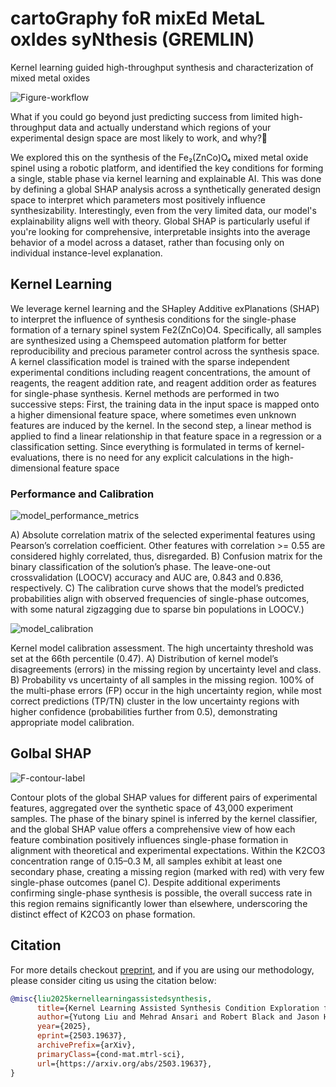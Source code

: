 # cartoGraphy foR mixEd MetaL oxIdes syNthesis (GREMLIN)
Kernel learning guided high-throughput synthesis and characterization of mixed metal oxides 

![Figure-workflow](https://github.com/user-attachments/assets/34a452eb-c0c7-43e3-895d-2cb0b792c882)

What if you could go beyond just predicting success from limited high-throughput data and actually understand which regions of your experimental design space are most likely to work, and why?🔬

We explored this on the synthesis of the Fe₂(ZnCo)O₄ mixed metal oxide spinel using a robotic platform, and identified the key conditions for forming a single, stable phase via kernel learning and explainable AI. This was done by defining a global SHAP analysis across a synthetically generated design space to interpret which parameters most positively influence synthesizability. Interestingly, even from the very limited data, our model's explainability aligns well with theory. Global SHAP is particularly useful if you're looking for comprehensive, interpretable insights into the average behavior of a model across a dataset, rather than focusing only on individual instance-level explanation.

## Kernel Learning

We leverage kernel learning and the SHapley Additive exPlanations (SHAP) to interpret the influence of synthesis conditions for the single-phase formation of a ternary spinel system Fe2(ZnCo)O4. Specifically, all samples are synthesized using a Chemspeed automation platform for better reproducibility and precious parameter control across the synthesis space. A kernel classification model is trained with the sparse independent experimental conditions including reagent concentrations, the amount of reagents, the reagent addition rate, and reagent addition
order as features for single-phase synthesis. Kernel methods are performed in two successive steps: First, the training data in
the input space is mapped onto a higher dimensional feature space, where sometimes even unknown features are induced by the kernel. In the second step, a linear method is applied to find a linear relationship in that feature space in a regression or a classification setting. Since everything
is formulated in terms of kernel-evaluations, there is no need for any explicit calculations in the high-dimensional feature space

### Performance and Calibration 

![model_performance_metrics](https://github.com/user-attachments/assets/0e7fb2ce-9bea-4c46-9135-49b8ac418652)

A)
Absolute correlation matrix of the selected experimental features using Pearson’s correlation coefficient.
Other features with correlation >= 0.55 are considered highly correlated, thus, disregarded.
B) Confusion matrix for the binary classification of the solution’s phase. The leave-one-out crossvalidation
(LOOCV) accuracy and AUC are, 0.843 and 0.836, respectively. C) The calibration
curve shows that the model’s predicted probabilities align with observed frequencies of single-phase
outcomes, with some natural zigzagging due to sparse bin populations in LOOCV.)

![model_calibration](https://github.com/user-attachments/assets/05219b84-759f-4e9f-b530-3d401f2a7b49)

Kernel model calibration assessment. The high uncertainty threshold was set at the 66th
percentile (0.47). A) Distribution of kernel model’s disagreements (errors) in the missing region by
uncertainty level and class. B) Probability vs uncertainty of all samples in the missing region. 100%
of the multi-phase errors (FP) occur in the high uncertainty region, while most correct predictions
(TP/TN) cluster in the low uncertainty regions with higher confidence (probabilities further from
0.5), demonstrating appropriate model calibration.

## Golbal SHAP

![F-contour-label](https://github.com/user-attachments/assets/32ce0ca9-9709-4846-8fcb-1dd6acdbed20)

Contour plots of the global SHAP values for different pairs of experimental features,
aggregated over the synthetic space of 43,000 experiment samples. The phase of the binary spinel is
inferred by the kernel classifier, and the global SHAP value offers a comprehensive view of how
each feature combination positively influences single-phase formation in alignment with theoretical
and experimental expectations. Within the K2CO3 concentration range of 0.15–0.3 M, all samples
exhibit at least one secondary phase, creating a missing region (marked with red) with very few
single-phase outcomes (panel C). Despite additional experiments confirming single-phase synthesis
is possible, the overall success rate in this region remains significantly lower than elsewhere,
underscoring the distinct effect of K2CO3 on phase formation.

## Citation

For more details checkout [preprint](https://arxiv.org/abs/2503.19637), and if you are using our methodology, please consider citing us using the citation below:

```bibtex
@misc{liu2025kernellearningassistedsynthesis,
      title={Kernel Learning Assisted Synthesis Condition Exploration for Ternary Spinel}, 
      author={Yutong Liu and Mehrad Ansari and Robert Black and Jason Hattrick-Simpers},
      year={2025},
      eprint={2503.19637},
      archivePrefix={arXiv},
      primaryClass={cond-mat.mtrl-sci},
      url={https://arxiv.org/abs/2503.19637}, 
}
```
